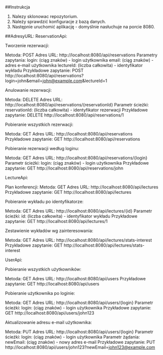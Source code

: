 ##Instrukcja
1. Nalezy sklonowac repozytorium.
2. Należy sprawdzić konfiguracje z bazą danych.
3. Następnie uruchomić aplikację - domyślnie nasłuchuje na porcie 8080.


##AdresyURL:
ReservationApi:

Tworzenie rezerwacji:

Metoda: POST
Adres URL: http://localhost:8080/api/reservations
Parametry zapytania:
login: (ciąg znaków) - login użytkownika
email: (ciąg znaków) - adres e-mail użytkownika
lectureId: (liczba całkowita) - identyfikator wykładu
Przykładowe zapytanie:
POST http://localhost:8080/api/reservations?login=john&email=john@example.com&lectureId=1

Anulowanie rezerwacji:

Metoda: DELETE
Adres URL: http://localhost:8080/api/reservations/{reservationId}
Parametr ścieżki:
reservationId: (liczba całkowita) - identyfikator rezerwacji
Przykładowe zapytanie:
DELETE http://localhost:8080/api/reservations/1

Pobieranie wszystkich rezerwacji:

Metoda: GET
Adres URL: http://localhost:8080/api/reservations
Przykładowe zapytanie:
GET http://localhost:8080/api/reservations

Pobieranie rezerwacji według loginu:

Metoda: GET
Adres URL: http://localhost:8080/api/reservations/{login}
Parametr ścieżki:
login: (ciąg znaków) - login użytkownika
Przykładowe zapytanie:
GET http://localhost:8080/api/reservations/john

LectureApi:

Plan konferencji:
Metoda: GET
Adres URL: http://localhost:8080/api/lectures
Przykładowe zapytanie:
GET http://localhost:8080/api/lectures

Pobieranie wykładu po identyfikatorze:

Metoda: GET
Adres URL: http://localhost:8080/api/lectures/{id}
Parametr ścieżki:
id: (liczba całkowita) - identyfikator wykładu
Przykładowe zapytanie:
GET http://localhost:8080/api/lectures/1

Zestawienie wykładów wg zainteresowania:

Metoda: GET
Adres URL: http://localhost:8080/api/lectures/stats-interest
Przykładowe zapytanie:
GET http://localhost:8080/api/lectures/stats-interest

UserApi:

Pobieranie wszystkich użytkowników:

Metoda: GET
Adres URL: http://localhost:8080/api/users
Przykładowe zapytanie:
GET http://localhost:8080/api/users

Pobieranie użytkownika po loginie:

Metoda: GET
Adres URL: http://localhost:8080/api/users/{login}
Parametr ścieżki:
login: (ciąg znaków) - login użytkownika
Przykładowe zapytanie:
GET http://localhost:8080/api/users/john123

Aktualizowanie adresu e-mail użytkownika:

Metoda: PUT
Adres URL: http://localhost:8080/api/users/{login}
Parametr ścieżki:
login: (ciąg znaków) - login użytkownika
Parametr żądania:
newEmail: (ciąg znaków) - nowy adres e-mail
Przykładowe zapytanie:
PUT http://localhost:8080/api/users/john123?newEmail=john123@example.com

